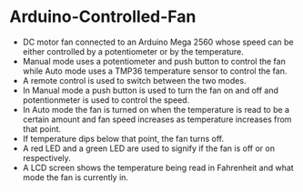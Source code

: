 # Arduino-Controlled-Fan
* DC motor fan connected to an Arduino Mega 2560 whose speed can be either controlled by a potentiometer or by the temperature.<br/>
* Manual mode uses a potentiometer and push button to control the fan while Auto mode uses a TMP36 temperature sensor to control the fan.<br/> 
* A remote control is used to switch between the two modes.<br/>
* In Manual mode a push button is used to turn the fan on and off and potentionmeter is used to control the speed.<br/>
* In Auto mode the fan is turned on when the temperature is read to be a certain amount and fan speed increases as temperature increases from that point.<br/>
* If temperature dips below that point, the fan turns off.<br/>
* A red LED and a green LED are used to signify if the fan is off or on respectively.<br/>
* A LCD screen shows the temperature being read in Fahrenheit and what mode the fan is currently in.<br/>
